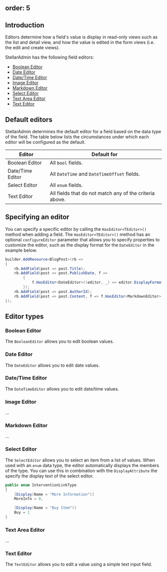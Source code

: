 order: 5
---

## Introduction

Editors determine how a field's value is display in read-only views such as the list and detail view, and how the value is edited in the form views (i.e. the edit and create views).

StellarAdmin has the following field editors:

* [Boolean Editor](#boolean-editor)
* [Date Editor](#date-editor)
* [Date/Time Editor](#datetime-editor)
* [Image Editor](#image-editor)
* [Markdown Editor](#markdown-editor)
* [Select Editor](#select-editor)
* [Text Area Editor](#text-area-editor)
* [Text Editor](#text-editor)

## Default editors

StellarAdmin determines the default editor for a field based on the data type of the field. The table below lists the circumstances under which each editor will be configured as the default.

Editor | Default for
---------|----------
 Boolean Editor | All `bool` fields.
 Date/Time Editor | All `DateTime` and `DateTimeOffset` fields.
 Select Editor | All `enum` fields.
 Text Editor | All fields that do not match any of the criteria above.

## Specifying an editor

You can specify a specific editor by calling the `HasEditor<TEditor>()` method when adding a field. The `HasEditor<TEditor>()` method has an optional `configureEditor` parameter that allows you to specify properties to customize the editor, such as the display format for the `DateEditor` in the example below.

```cs
builder.AddResource<BlogPost>(rb =>
{
    rb.AddField(post => post.Title);
    rb.AddField(post => post.PublishDate, f => 
        {
            f.HasEditor<DateEditor>((editor, _) => editor.DisplayFormat = "FFF");
        });
    rb.AddField(post => post.AuthorId);
    rb.AddField(post => post.Content, f => f.HasEditor<MarkdownEditor>());
});
```

## Editor types

### Boolean Editor

The `BooleanEditor` allows you to edit boolean values.

### Date Editor

The `DateEditor` allows you to edit date values.

### Date/Time Editor

The `DateTimeEditor` allows you to edit date/time values.

### Image Editor

...

### Markdown Editor

...

### Select Editor

The `SelectEditor` allows you to select an item from a list of values. When used with an `enum` data type, the editor automatically displays the members of the type. You can use this in combination with the `DisplayAttribute` the specify the display text of the select editor.

```cs
public enum InterventionLinkType
{
    [Display(Name = "More Information")]
    MoreInfo = 0,

    [Display(Name = "Buy Item")]
    Buy = 1
}
```

### Text Area Editor

...

### Text Editor

The `TextEditor` allows you to edit a value using a simple text input field.
